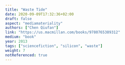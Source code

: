 ```yaml
---
title: "Waste Tide"
date: 2020-09-09T17:32:36+02:00
draft: false
aspect: "mediamateriality"
authors: ["Chen Qiufan"]
link: "https://us.macmillan.com/books/9780765389312"
medium: "book"
year: 2013
tags: ["sciencefiction", "silicon", "waste"]
weight: 7
notReferenced: true
---
```

